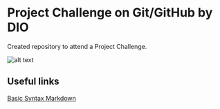 # Project Challenge on Git/GitHub by DIO
Created repository to attend a Project Challenge.

![alt text]([http://url/to/img.png](https://avatars1.githubusercontent.com/u/26231823?s=280&v=4))

## Useful links
[Basic Syntax Markdown](https://www.markdownguide.org/basic-syntax/)
